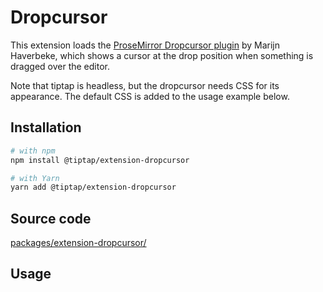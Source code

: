 # Dropcursor
This extension loads the [ProseMirror Dropcursor plugin](https://github.com/ProseMirror/prosemirror-dropcursor) by Marijn Haverbeke, which shows a cursor at the drop position when something is dragged over the editor.

Note that tiptap is headless, but the dropcursor needs CSS for its appearance. The default CSS is added to the usage example below.

## Installation
```bash
# with npm
npm install @tiptap/extension-dropcursor

# with Yarn
yarn add @tiptap/extension-dropcursor
```

## Source code
[packages/extension-dropcursor/](https://github.com/ueberdosis/tiptap-next/blob/main/packages/extension-dropcursor/)

## Usage
<demo name="Extensions/Dropcursor" highlight="12,33" />
